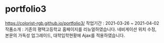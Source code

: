 # portfolio3
https://colorist-rgb.github.io/portfolio3/
작업기간 : 2021-03-26 ~ 2021-04-02
작품소개 :
기존의 평택고등학교 홈페이지를 리뉴얼하였습니다.
네비게이션 위치 수정, 본문의 가독성 업그레이드,
대학입학현황에 Ajax를 적용하였습니다.
